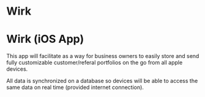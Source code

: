 # Wirk

<h1>Wirk (iOS App)</h1>

<p>This app will facilitate as a way for business owners to easily store and 
send fully customizable customer/referal portfolios on the go from all apple devices.</p>

<p>All data is synchronized on a database so devices will be able to 
access the same data on real time (provided internet connection).</p>
